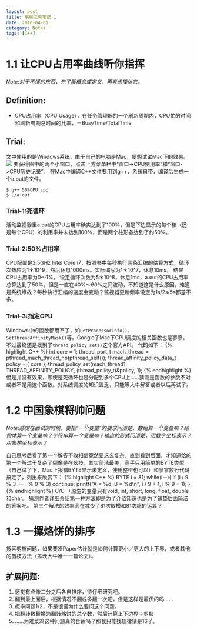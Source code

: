 ```yaml
---
layout: post
title: 编程之美笔记 1
date: 2016-04-01
category: Notes
tags: [C++]
---
```

# 1.1 让CPU占用率曲线听你指挥
_Note:对于不懂的东西，先了解概念或定义，再考虑操纵它。_

## Definition:
- CPU占用率（CPU Usage），在任务管理器的一个刷新周期内，CPU忙的时间和刷新周期总时间的比率，＝BusyTime/TotalTime

## Trial:
文中使用的是Windows系统，由于自己的电脑是Mac，便想试试Mac下的效果。
![][image-1]
要获得图中的两个小窗口，点击上方菜单栏中“窗口-\>CPU使用率”和“窗口-\>CPU历史记录”。
在Mac中编译C++文件要用到g++，系统自带，编译后生成一个a.out的文件。

	$ g++ 50%CPU.cpp
	$ ./a.out

### Trial-1:死循环
活动监视器里a.out的CPU占用率确实达到了100%，但是下边显示的每个核（还是每个CPU）的利用率并未达到100%，而是两个柱形各达到了约50%。

### Trial-2:50%占用率
CPU配置是2.5GHz Intel Core i7，按照书中每秒执行两条汇编的估算方式，循环次数应为1＊10^9，然后休息1000ms。实际编写为1＊10^7，休息10ms。
结果CPU占用率为0～1%。
设定循环次数为5＊10^8，休息1ms，a.out的CPU占用率总算达到了50%，但是一直在40%～60%之间波动，不知道这是什么原因，难道是系统缘故？每秒执行汇编的速度会变动？监视器更新频率设定为1s/2s/5s都差不多。

### Trial-3:指定CPU
Windows中的函数都用不了，如`GetProcessorInfo()`、`SetThreadAffinityMask()`等。Google了Mac下CPU调度的相关函数也是寥寥，不过最终还是找到了`thread_policy_set()`这个官方API。
代码如下：
{% highlight C++ %}
int core = 1;
thread_port_t mach_thread = pthread_mach_thread_np(pthread_self());
thread_affinity_policy_data_t policy = { core };
thread_policy_set(mach_thread1, THREAD_AFFINITY_POLICY,
                    (thread_policy_t)&policy, 1);
{% endhighlight %}
但是并没有效果，即使是死循环也是分配到多个CPU上……猜测是函数的参数不对或者不是用这个函数。对系统调度的知识匮乏，只能等大牛解答或者以后再试了。

# 1.2 中国象棋将帅问题
_Note:感觉在面试的时候，要把“一个变量”的要求问清楚，数组算一个变量嘛？结构体算一个变量嘛？字符串算一个变量嘛？输出的形式问清楚，用数字坐标表示？用象棋坐标表示？_

自己思考后看了第一个解答不敢相信竟然要这么复杂。直到看到后面，才知道给的第一个解过于复杂了倒像是在炫技，其实简洁最美，高手只用简单的BYTE类型（自己试了下，Mac上报错BYTE显示未定义，使用整型也可以）和寥寥数行代码搞定了，列出来欣赏下：
{% highlight C++ %}
BYTE i = 81;
while(i--){
    if (i / 9 % 3 == i % 9 % 3)
        continue;
    printf("A = %d, B = %d\n", i / 9 + 1, i % 9 + 1);
}
{% endhighlight %}
C/C++原生的变量只有void, int, short, long, float, double和char。
猜测作者详细介绍第一种方法即是为了介绍知识也是为了铺垫后面简洁的答案吧。
第三个解法的效率高在减少了81次取模和81次除的运算？

# 1.3 一摞烙饼的排序
搜索剪枝问题，如果要发Paper估计就是如何计算更小／更大的上下界，或者其他的剪枝方法（盖茨大牛唯一一篇论文）。

## 扩展问题:
1. 感觉有点像二分之后各自排序，待仔细研究吧。
2. 翻到最上面后，根据情况不翻或多翻一次吧，但是这样是最优的吗……
3. 概率问题1/2，不是很懂为什么要问这个问题。
4. 把翻转数替换为翻转烙饼的总个数，然后计算上下边界＋剪枝
5. ……为难菜鸡这种问题真的合适吗？那我只能找规律猜是16了。

[image-1]:	/img/in-post/activity-monitor.png
